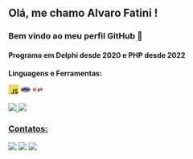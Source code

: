 ## Olá, me chamo Alvaro Fatini ! 
### Bem vindo ao meu perfil GitHub 👋
#### Programo em Delphi desde 2020 e PHP desde 2022

**Linguagens e Ferramentas:**  

<code><img height="20" src="https://raw.githubusercontent.com/github/explore/80688e429a7d4ef2fca1e82350fe8e3517d3494d/topics/javascript/javascript.png"></code>
<code><img height="20" src="https://raw.githubusercontent.com/github/explore/80688e429a7d4ef2fca1e82350fe8e3517d3494d/topics/php/php.png"></code>
<code><img height="20" src="https://raw.githubusercontent.com/github/explore/80688e429a7d4ef2fca1e82350fe8e3517d3494d/topics/git/git.png"></code>

<div>
<a href="https://github.com/alvarobitz">
<img height="150em" src="https://github-readme-stats.vercel.app/api/top-langs/?username=alvarobitz&layout=compact&langs_count=7&theme=dracula"/>
<img height="150em" src="https://github-readme-stats.vercel.app/api?username=alvarobitz&show_icons=true&theme=dracula&include_all_commits=true&count_private=true"/>
</div>

### Contatos:

<div>
<a href="https://instagram.com/alvaro_fatini" target="_blank"><img src="https://img.shields.io/badge/-Instagram-%23E4405F?style=for-the-badge&logo=instagram&logoColor=white" target="_blank"></a>
<a href = "mailto:contato@alvarobitz"><img src="https://img.shields.io/badge/Gmail-D14836?style=for-the-badge&logo=gmail&logoColor=white" target="_blank"></a>
<a href="https://www.linkedin.com/in/álvaro-andré-fatini" target="_blank"><img src="https://img.shields.io/badge/-LinkedIn-%230077B5?style=for-the-badge&logo=linkedin&logoColor=white" target="_blank"></a>   
</div>

